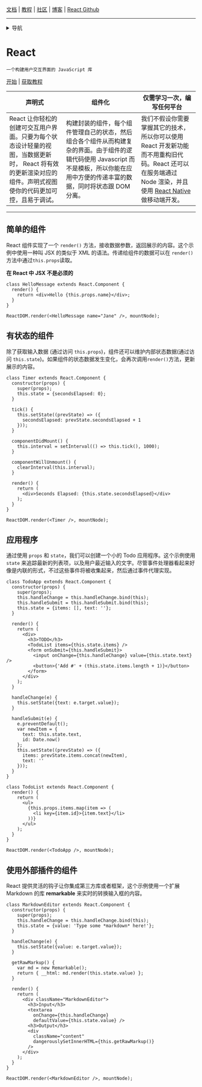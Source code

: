 [文档](/cn/docs/hello-world.md) | [教程](/cn/tutorial/tutorial.md) | [社区](/cn/community/support.md) | [博客](/cn/_posts/2017-04-07-react-v15.5.0.md) | [React Github](https://facebook.github.io/react/)

---
<details>
  <summary>导航</summary>

#### 快速入门

* [安装](/cn/docs/installation.md)
* [Hello World](/cn/docs/hello-world.md)
* [JSX 介绍](/cn/docs/introducing-jsx.md)
* [渲染元素](/cn/docs/rendering-elements.md)
* [组件和Props](/cn/docs/components-and-props.md)
* [State和生命周期](/cn/docs/state-and-lifecycle.md)
* [事件处理](/cn/docs/handling-events.md)
* [条件渲染](/cn/docs/conditional-rendering.md)
* [列表和键](/cn/docs/lists-and-keys.md)
* [表单](/cn/docs/forms.md)
* [状态提升](/cn/docs/lifting-state-up.md)
* [组合 vs 继承](/cn/docs/composition-vs-inheritance.md)
* [用 React 思考](/cn/docs/thinking-in-react.md)

#### 高级教程

* [深入JSX](/cn/docs/jsx-in-depth.md)
* [使用 PropTypes 做类型检查](/cn/docs/typechecking-with-proptypes.md)
* [Refs 和 DOM](/cn/docs/refs-and-the-dom.md)
* [不可控组件](/cn/docs/uncontrolled-components.md)
* [性能优化](/cn/docs/optimizing-performance.md)
* [不使用 ES6 的 React](/cn/docs/react-without-es6.md)
* [不使用 JSX 的 React](/cn/docs/react-without-jsx.md)
* [一致性比较（Reconciliation）](/cn/docs/reconciliation.md)
* [上下文（Context）](/cn/docs/context.md)
* [Web Components](/cn/docs/web-components.md)
* [高阶组件](/cn/docs/higher-order-components.md)
* [与其它类库集成](/cn/docs/integrating-with-other-libraries.md)

#### 参考

* [React](/cn/docs/react-api.md)
* [React.Component](/cn/docs/react-component.md)
* [ReactDOM](/cn/docs/react-dom.md)
* [ReactDOMServer](/cn/docs/react-dom-server.md)
* [DOM 元素](/cn/docs/dom-elements.md)
* [合成事件（SyntheticEvent）](/cn/docs/events.md)

#### 贡献

* [如何贡献](/cn/contributing/how-to-contribute.md)
* [代码库概述](/cn/contributing/codebase-overview.md)
* [实现说明](/cn/contributing/implementation-notes.md)
* [设计原则](/cn/contributing/design-principles.md)


</details>


# React 

    一个构建用户交互界面的 JavaScript 库

[开始](docs/hello-world.md) | [获取教程](tutorial/tutorial.md)

| 声明式 | 组件化 | 仅需学习一次，编写任何平台 |
| ---- | ---- | ---- |
| React 让你轻松的创建可交互用户界面。只要为每个状态设计轻量的视图，当数据更新时， React 将有效的更新渲染对应的组件。声明式视图使你的代码更加可控，且易于调试。| 构建封装的组件，每个组件管理自己的状态，然后组合各个组件从而构建复杂的界面。由于组件的逻辑代码使用 Javascript 而不是模板，所以你能在应用中方便的传递丰富的数据，同时将状态跟 DOM 分离。| 我们不假设你需要掌握其它的技术， 所以你可以使用 React 开发新功能而不用重构旧代码。React 还可以在服务端通过 Node 渲染，并且使用 [React Native](https://facebook.github.io/react-native/) 做移动端开发。|

------

## 简单的组件

React 组件实现了一个 `render()` 方法，接收数据参数，返回展示的内容。这个示例中使用一种叫 JSX 的类似于 XML 的语法。传递给组件的数据可以在 `render()`方法中通过`this.props`读取。

**在 React 中 JSX 不是必须的** 

```
class HelloMessage extends React.Component {
  render() {
    return <div>Hello {this.props.name}</div>;
  }
}

ReactDOM.render(<HelloMessage name="Jane" />, mountNode);
```


## 有状态的组件

除了获取输入数据 (通过访问 `this.props`)，组件还可以维护内部状态数据(通过访问 `this.state`)。如果组件的状态数据发生变化，会再次调用`render()`方法，更新展示的内容。

```
class Timer extends React.Component {
  constructor(props) {
    super(props);
    this.state = {secondsElapsed: 0};
  }

  tick() {
    this.setState((prevState) => ({
      secondsElapsed: prevState.secondsElapsed + 1
    }));
  }

  componentDidMount() {
    this.interval = setInterval(() => this.tick(), 1000);
  }

  componentWillUnmount() {
    clearInterval(this.interval);
  }

  render() {
    return (
      <div>Seconds Elapsed: {this.state.secondsElapsed}</div>
    );
  }
}

ReactDOM.render(<Timer />, mountNode);
```



## 应用程序

通过使用 `props` 和 `state`，我们可以创建一个小的 Todo 应用程序。这个示例使用 `state` 来追踪最新的列表项，以及用户最近输入的文字。尽管事件处理器看起来好像是内联的形式，不过这些事件将被收集起来，然后通过事件代理实现。

```
class TodoApp extends React.Component {
  constructor(props) {
    super(props);
    this.handleChange = this.handleChange.bind(this);
    this.handleSubmit = this.handleSubmit.bind(this);
    this.state = {items: [], text: ''};
  }

  render() {
    return (
      <div>
        <h3>TODO</h3>
        <TodoList items={this.state.items} />
        <form onSubmit={this.handleSubmit}>
          <input onChange={this.handleChange} value={this.state.text} />
          <button>{'Add #' + (this.state.items.length + 1)}</button>
        </form>
      </div>
    );
  }

  handleChange(e) {
    this.setState({text: e.target.value});
  }

  handleSubmit(e) {
    e.preventDefault();
    var newItem = {
      text: this.state.text,
      id: Date.now()
    };
    this.setState((prevState) => ({
      items: prevState.items.concat(newItem),
      text: ''
    }));
  }
}

class TodoList extends React.Component {
  render() {
    return (
      <ul>
        {this.props.items.map(item => (
          <li key={item.id}>{item.text}</li>
        ))}
      </ul>
    );
  }
}

ReactDOM.render(<TodoApp />, mountNode);
```

## 使用外部插件的组件

React 提供灵活的钩子让你集成第三方库或者框架，这个示例使用一个扩展 Markdown 的库 **remarkable** 来实时的转换输入框的内容。


```
class MarkdownEditor extends React.Component {
  constructor(props) {
    super(props);
    this.handleChange = this.handleChange.bind(this);
    this.state = {value: 'Type some *markdown* here!'};
  }

  handleChange(e) {
    this.setState({value: e.target.value});
  }

  getRawMarkup() {
    var md = new Remarkable();
    return { __html: md.render(this.state.value) };
  }

  render() {
    return (
      <div className="MarkdownEditor">
        <h3>Input</h3>
        <textarea
          onChange={this.handleChange}
          defaultValue={this.state.value} />
        <h3>Output</h3>
        <div
          className="content"
          dangerouslySetInnerHTML={this.getRawMarkup()}
        />
      </div>
    );
  }
}

ReactDOM.render(<MarkdownEditor />, mountNode);
```
